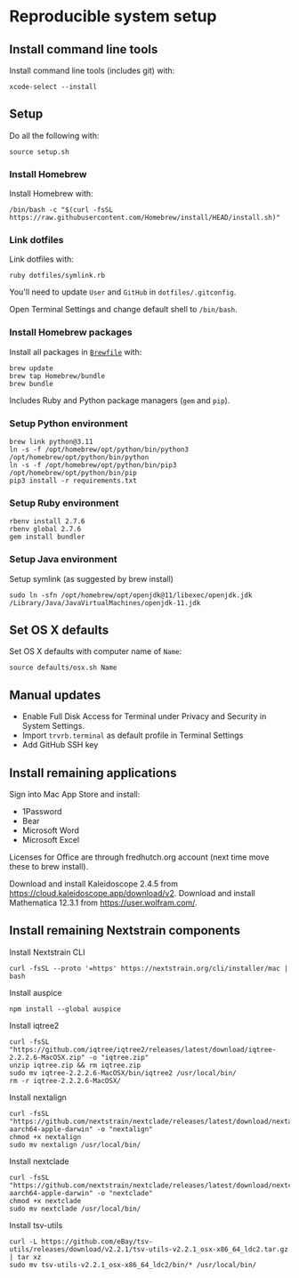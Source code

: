 # Reproducible system setup

## Install command line tools

Install command line tools (includes git) with:

    xcode-select --install

## Setup

Do all the following with:

    source setup.sh

### Install Homebrew

Install Homebrew with:

    /bin/bash -c "$(curl -fsSL https://raw.githubusercontent.com/Homebrew/install/HEAD/install.sh)"

### Link dotfiles

Link dotfiles with:

    ruby dotfiles/symlink.rb

You'll need to update `User` and `GitHub` in `dotfiles/.gitconfig`.

Open Terminal Settings and change default shell to `/bin/bash`.

### Install Homebrew packages

Install all packages in [`Brewfile`](Brewfile) with:

    brew update
    brew tap Homebrew/bundle
    brew bundle

Includes Ruby and Python package managers (`gem` and `pip`).

### Setup Python environment

    brew link python@3.11
    ln -s -f /opt/homebrew/opt/python/bin/python3 /opt/homebrew/opt/python/bin/python
    ln -s -f /opt/homebrew/opt/python/bin/pip3 /opt/homebrew/opt/python/bin/pip
    pip3 install -r requirements.txt

### Setup Ruby environment

    rbenv install 2.7.6
    rbenv global 2.7.6
    gem install bundler

### Setup Java environment

Setup symlink (as suggested by brew install)

    sudo ln -sfn /opt/homebrew/opt/openjdk@11/libexec/openjdk.jdk /Library/Java/JavaVirtualMachines/openjdk-11.jdk

## Set OS X defaults

Set OS X defaults with computer name of `Name`:

    source defaults/osx.sh Name

## Manual updates

- Enable Full Disk Access for Terminal under Privacy and Security in System Settings.
- Import `trvrb.terminal` as default profile in Terminal Settings
- Add GitHub SSH key

## Install remaining applications

Sign into Mac App Store and install:
 - 1Password
 - Bear
 - Microsoft Word
 - Microsoft Excel

Licenses for Office are through fredhutch.org account (next time move these to brew install).

Download and install Kaleidoscope 2.4.5 from https://cloud.kaleidoscope.app/download/v2. Download and install Mathematica 12.3.1 from https://user.wolfram.com/.

## Install remaining Nextstrain components

Install Nextstrain CLI

    curl -fsSL --proto '=https' https://nextstrain.org/cli/installer/mac | bash

Install auspice

    npm install --global auspice

Install iqtree2

    curl -fsSL "https://github.com/iqtree/iqtree2/releases/latest/download/iqtree-2.2.2.6-MacOSX.zip" -o "iqtree.zip"
    unzip iqtree.zip && rm iqtree.zip
    sudo mv iqtree-2.2.2.6-MacOSX/bin/iqtree2 /usr/local/bin/
    rm -r iqtree-2.2.2.6-MacOSX/

Install nextalign

    curl -fsSL "https://github.com/nextstrain/nextclade/releases/latest/download/nextalign-aarch64-apple-darwin" -o "nextalign"
    chmod +x nextalign
    sudo mv nextalign /usr/local/bin/

Install nextclade

    curl -fsSL "https://github.com/nextstrain/nextclade/releases/latest/download/nextclade-aarch64-apple-darwin" -o "nextclade"
    chmod +x nextclade
    sudo mv nextclade /usr/local/bin/

Install tsv-utils

    curl -L https://github.com/eBay/tsv-utils/releases/download/v2.2.1/tsv-utils-v2.2.1_osx-x86_64_ldc2.tar.gz | tar xz
    sudo mv tsv-utils-v2.2.1_osx-x86_64_ldc2/bin/* /usr/local/bin/       
